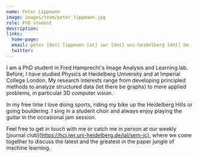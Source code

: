 ```yaml
---
name: Peter Lippmann
image: images/team/peter_lippmann.jpg
role: PhD student
description: 
links:
  home-page:
  email: peter [dot] lippmann [at] iwr [dot] uni-heidelberg [dot] de
  twitter:
---
```


I am a PhD student in Fred Hamprecht's Image Analysis and Learning lab. Before, I have studied Physics at Heidelberg University and at Imperial College London. My research interests range from developing principled methods to analyze structured data (let there be graphs) to more applied problems, in particular 3D computer vision.

In my free time I love doing sports, riding my bike up the Heidelberg Hills or going bouldering. I sing in a student choir and always enjoy playing the guitar in the occasional jam session. 

Feel free to get in touch with me or catch me in person at our weekly [journal club]{https://hci.iwr.uni-heidelberg.de/ial/sem-jc}, where we come together to discuss the latest and the greatest in the paper jungle of machine learning.